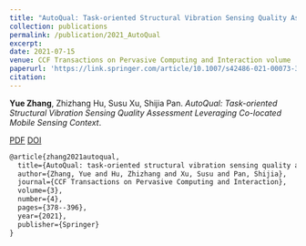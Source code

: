 ```yaml
---
title: "AutoQual: Task-oriented Structural Vibration Sensing Quality Assessment Leveraging Co-located Mobile Sensing Context"
collection: publications
permalink: /publication/2021_AutoQual
excerpt: 
date: 2021-07-15
venue: CCF Transactions on Pervasive Computing and Interaction volume
paperurl: 'https://link.springer.com/article/10.1007/s42486-021-00073-3'
citation: 
---
```

**Yue Zhang**, Zhizhang Hu, Susu Xu, Shijia Pan. *AutoQual: Task-oriented Structural Vibration Sensing Quality Assessment Leveraging Co-located Mobile Sensing Context*.

[PDF](http://yzthu.github.io/files/2021_AutoQual.pdf) [DOI](https://doi.org/10.1007/s42486-021-00073-3)

```markdown
@article{zhang2021autoqual,
  title={AutoQual: task-oriented structural vibration sensing quality assessment leveraging co-located mobile sensing context},
  author={Zhang, Yue and Hu, Zhizhang and Xu, Susu and Pan, Shijia},
  journal={CCF Transactions on Pervasive Computing and Interaction},
  volume={3},
  number={4},
  pages={378--396},
  year={2021},
  publisher={Springer}
}
```